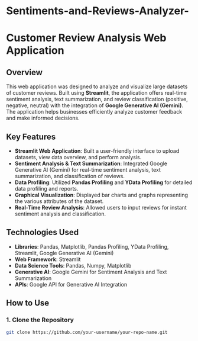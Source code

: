 # Sentiments-and-Reviews-Analyzer-

# Customer Review Analysis Web Application

## Overview
This web application was designed to analyze and visualize large datasets of customer reviews. Built using **Streamlit**, the application offers real-time sentiment analysis, text summarization, and review classification (positive, negative, neutral) with the integration of **Google Generative AI (Gemini)**. The application helps businesses efficiently analyze customer feedback and make informed decisions.

## Key Features
- **Streamlit Web Application**: Built a user-friendly interface to upload datasets, view data overview, and perform analysis.
- **Sentiment Analysis & Text Summarization**: Integrated Google Generative AI (Gemini) for real-time sentiment analysis, text summarization, and classification of reviews.
- **Data Profiling**: Utilized **Pandas Profiling** and **YData Profiling** for detailed data profiling and reports.
- **Graphical Visualization**: Displayed bar charts and graphs representing the various attributes of the dataset.
- **Real-Time Review Analysis**: Allowed users to input reviews for instant sentiment analysis and classification.

## Technologies Used
- **Libraries**: Pandas, Matplotlib, Pandas Profiling, YData Profiling, Streamlit, Google Generative AI (Gemini)
- **Web Framework**: Streamlit
- **Data Science Tools**: Pandas, Numpy, Matplotlib
- **Generative AI**: Google Gemini for Sentiment Analysis and Text Summarization
- **APIs**: Google API for Generative AI Integration

## How to Use

### 1. Clone the Repository
```bash
git clone https://github.com/your-username/your-repo-name.git
